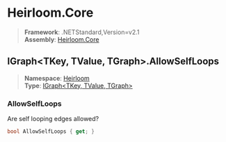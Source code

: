 # Heirloom.Core

> **Framework**: .NETStandard,Version=v2.1  
> **Assembly**: [Heirloom.Core][0]  

## IGraph\<TKey, TValue, TGraph>.AllowSelfLoops

> **Namespace**: [Heirloom][0]  
> **Type**: [IGraph\<TKey, TValue, TGraph>][1]  

### AllowSelfLoops

Are self looping edges allowed?

```cs
bool AllowSelfLoops { get; }
```

[0]: ../Heirloom.Core.md
[1]: Heirloom.IGraph[TKey,TValue,TGraph].md
